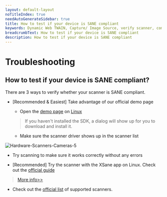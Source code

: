 ```yaml
---
layout: default-layout
noTitleIndex: true
needAutoGenerateSidebar: true
title: How to test if your device is SANE compliant
keywords: Dynamic Web TWAIN, Capture/ Image Source, verify scanner, compatible, SANE
breadcrumbText: How to test if your device is SANE compliant
description: How to test if your device is SANE compliant
---
```


# Troubleshooting

## How to test if your device is SANE compliant?

There are 3 ways to verify whether your scanner is SANE compliant.

- [Recommended & Easiest] Take advantage of our official demo page

  - Open the [demo page](https://demo.dynamsoft.com/dwt/online_demo_scan.aspx) on [Linux]({{site.getstarted}}platform.html#browsers-on-linux)

  > If you haven't installed the SDK, a dialog will show up for you to download and install it.

  - Make sure the scanner driver shows up in the scanner list

![Hardware-Scanners-Cameras-5]({{site.assets}}imgs/Hardware-Scanners-Cameras-5.png)

- Try scanning to make sure it works correctly without any errors

* [Recommended] Try the scanner with the XSane app on Linux. Check out the [official guide](http://www.fifi.org/doc/xsane/html/sane-xsane-doc.html)

> [More info>>]({{site.assets}}docs/Scanning_with_XSane.pdf)

- Check out the [official list](http://www.sane-project.org/sane-backends-1.0.25.html) of supported scanners.
